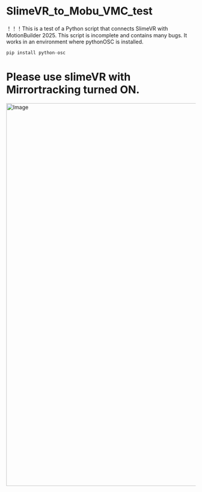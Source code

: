 # SlimeVR_to_Mobu_VMC_test
！！！This is a test of a Python script that connects SlimeVR with MotionBuilder 2025. This script is incomplete and contains many bugs. It works in an environment where pythonOSC is installed.

```python
pip install python-osc
```

# Please use slimeVR with Mirrortracking turned ON.

<img width="1689" height="1017" alt="Image" src="https://github.com/user-attachments/assets/b5cf988b-3331-4df0-a780-a52ec3713e3b" />
